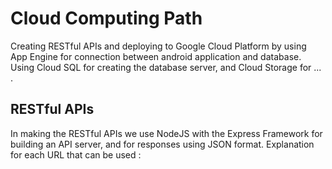 # Cloud Computing Path

Creating RESTful APIs and deploying to Google Cloud Platform by using App Engine for connection between android application and database. Using Cloud SQL for creating the database server, and Cloud Storage for ... .

## RESTful APIs
In making the RESTful APIs we use NodeJS with the Express Framework for building an API server, and for responses using JSON format.
Explanation for each URL that can be used :
